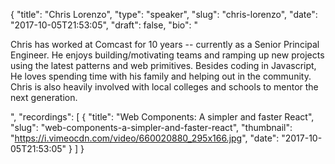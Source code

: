 {
  "title": "Chris Lorenzo",
  "type": "speaker",
  "slug": "chris-lorenzo",
  "date": "2017-10-05T21:53:05",
  "draft": false,
  "bio": "<p>Chris has worked at Comcast for 10 years -- currently as a Senior Principal Engineer. He enjoys building/motivating teams and ramping up new projects using the latest patterns and web primitives. Besides coding in Javascript, He loves spending time with his family and helping out in the community. Chris is also heavily involved with local colleges and schools to mentor the next generation.</p>",
  "recordings": [
    {
      "title": "Web Components: A simpler and faster React",
      "slug": "web-components-a-simpler-and-faster-react",
      "thumbnail": "https://i.vimeocdn.com/video/660020880_295x166.jpg",
      "date": "2017-10-05T21:53:05"
    }
  ]
}